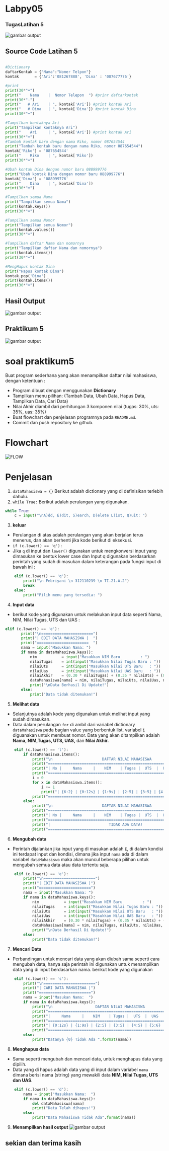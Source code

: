 # Labpy05

### TugasLatihan 5 

![gambar output](screenshot/soallatihan5.PNG)

## Source Code Latihan 5
```python

#Dictionary
daftarKontak = {"Nama":"Nomer Telpon"}
kontak       = {'Ari':'081267888', 'Dina' : '087677776'}

#print
print(30*"═")
print("    Nama    |  Nomor Telepon  ") #prinr daftarkontak
print(30*"-")
print("   # Ari    | ", kontak['Ari']) #print kontak Ari
print("   # Dina   | ", kontak['Dina']) #print kontak Dina
print(30*"═")

#Tampilkan kontaknya Ari
print("Tampilkan kontaknya Ari")
print("    Ari     | ", kontak['Ari']) #print kontak Ari
print(30*"═")
#Tambah kontak baru dengan nama Riko, nomor 087654544
print("Tambah kontak baru dengan nama Riko, nomor 087654544")
kontak['Riko'] = '087654544'
print("    Riko    | ", kontak['Riko'])
print(30*"═")

#Ubah kontak Dina dengan nomor baru 088999776
print("Ubah kontak Dina dengan nomor baru 088999776")
kontak['Dina'] = '088999776'
print("    Dina    | ", kontak['Dina'])
print(30*"═")

#Tampilkan semua Nama
print("Tampilkan semua Nama")
print(kontak.keys())
print(30*"═")

#Tampilkan semua Nomor
print("Tampilkan semua Nomor")
print(kontak.values())
print(30*"═")

#Tampilkan daftar Nama dan nomornya
print("Tampilkan daftar Nama dan nomornya")
print(kontak.items())
print(30*"═")

#MengHapus kontak Dina
print("Hapus kontak Dina")
kontak.pop('Dina')
print(kontak.items())
print(30*"═")

```

## Hasil Output

![gambar output](screenshot/SS1.png)

## Praktikum 5

![gambar output](screenshot/soalpraktikum5.png)

# soal praktikum5
Buat program sederhana yang akan menampilkan daftar nilai mahasiswa, dengan ketentuan : 
* Program dibuat dengan menggunakan **Dictionary**
* Tampilkan menu pilihan: (Tambah Data, Ubah Data, Hapus Data, Tampilkan Data, Cari Data)
* Nilai Akhir diambil dari perhitungan 3 komponen nilai (tugas: 30%, uts: 35%, uas: 35%)
* Buat flowchart dan penjelasan programnya pada ``README.md``.
* Commit dan push repository ke github.

# Flowchart

  ![FLOW](screenshot/SS4.png)

# Penjelasan
1. ``dataMahasiswa = {}`` Berikut adalah dictionary yang di definisikan terlebih dahulu.
2. ``while True:`` Berikut adalah perulangan yang digunakan.
```python
while True:
    c = input("\nA)dd, E)dit, S)earch, D)elete L)ist, Q)uit: ")
```
3. **keluar**
* Perulangan di atas adalah perulangan yang akan berjalan terus menerus, dan akan berhenti jika kode berikut di eksekusi.
* ``if (c.lower() == 'q'):`` 
* Jika ``q`` di input dan ``lower()`` digunakan untuk mengkonversi input yang dimasukan ke bentuk lower case dan Input q digunakan berdasarkan perintah yang sudah di masukan dalam keterangan pada fungsi input di bawah ini :
```python
    elif (c.lower() == 'q'):
        print("\n Febriyani \n 312110239 \n TI.21.A.2")
        break
    else:
        print("Pilih menu yang tersedia: ") 
```

 4. **Input data**

* berikut kode yang digunakan untuk melakukan input data seperti Nama, NIM, Nilai Tugas, UTS dan UAS :

 ```python
 elif (c.lower() == 'e'):
        print("\n=======================")
        print("| EDIT DATA MAHASISWA |  ")
        print("=======================  ")
        nama = input("Masukkan Nama: ")
        if nama in dataMahasiswa.keys():
            nim           = input("Masukkan NIM Baru         : ")
            nilaiTugas    = int(input("Masukkan Nilai Tugas Baru : "))
            nilaiUts      = int(input("Masukkan Nilai UTS Baru   : "))
            nilaiUas      = int(input("Masukkan Nilai UAS Baru   : "))
            nilaiAkhir    = (0.30 * nilaiTugas) + (0.35 * nilaiUts) + (0.35 * nilaiUas)
            dataMahasiswa[nama] = nim, nilaiTugas, nilaiUts, nilaiUas, nilaiAkhir
            print("\nData Berhasil Di Update!")
        else:
            print("Data tidak ditemukan!")
```
 
5. **Melihat data**

* Selanjutnya adalah kode yang digunakan untuk melihat input yang sudah dimasukan.
 * Data dalam perulangan ``for`` di ambil dari variabel dictionary ``dataMahasiswa`` pada bagian value yang berbentuk list. variabel ``i`` diguanakan untuk membuat nomor. Data yang akan ditampilkan adalah **Nama, NIM,Tugas, UTS, UAS,** dan **Nilai Akhir.**
```python
    elif (c.lower() == 'l'):
        if dataMahasiswa.items():
            print("\n                      DAFTAR NILAI MAHASISWA                    ")
            print("==================================================================")
            print("| No |     Nama     |    NIM    | Tugas |  UTS  |  UAS  |  Akhir |")
            print("==================================================================")
            i = 0
            for x in dataMahasiswa.items():
                i += 1
                print("| {6:2} | {0:12s} | {1:9s} | {2:5} | {3:5} | {4:5} | {5:6} |".format(x[0], x[1][0], x[1][1], x[1][2], x[1][3], x[1][4], i))
            print("==================================================================")
        else:
            print("\n                      DAFTAR NILAI MAHASISWA                    ")
            print("==================================================================")
            print("| No |     Nama     |    NIM    | Tugas |  UTS  |  UAS  |  Akhir |")
            print("==================================================================")
            print("|                          TIDAK ADA DATA!                       |")
            print("==================================================================")
```

6. **Mengubah data**

* Perintah dijalankan jika input yang di masukan adalah ``E``, di dalam kondisi ini terdapat input dan kondisi, dimana jika input ``nama`` ada di dalam variabel ``dataMahasiswa`` maka akan muncul beberapa pilihan untuk mengubah semua data atau data tertentu saja.
```python
    elif (c.lower() == 'e'):
        print("\n=======================")
        print("| EDIT DATA MAHASISWA |")
        print("=======================")
        nama = input("Masukkan Nama: ")
        if nama in dataMahasiswa.keys():
            nim           = input("Masukkan NIM Baru         : ")
            nilaiTugas    = int(input("Masukkan Nilai Tugas Baru : "))
            nilaiUts      = int(input("Masukkan Nilai UTS Baru   : "))
            nilaiUas      = int(input("Masukkan Nilai UAS Baru   : "))
            nilaiAkhir    = (0.30 * nilaiTugas) + (0.35 * nilaiUts) + (0.35 * nilaiUas)
            dataMahasiswa[nama] = nim, nilaiTugas, nilaiUts, nilaiUas, nilaiAkhir
            print("\nData Berhasil Di Update!")
        else:
            print("Data tidak ditemukan!")
```
7. **Mencari Data**

* Perbandingan untuk mencari data yang akan diubah sama seperti cara mengubah data, hanya saja perintah ini digunakan untuk menampilkan data yang di input berdasarkan nama. berikut kode yang digunakan
```python
    elif (c.lower() == 's'):
        print("\n=======================")
        print("| CARI DATA MAHASISWA |")
        print("=======================")
        nama = input("Masukan Nama:  ")
        if nama in dataMahasiswa.keys():
            print("\n                   DAFTAR NILAI MAHASISWA                   ")
            print("==============================================================")
            print("|     Nama     |    NIM    | Tugas |  UTS  |  UAS  |  Akhir |")
            print("==============================================================")
            print("| {0:12s} | {1:9s} | {2:5} | {3:5} | {4:5} | {5:6} |".format(nama, nim, nilaiTugas, nilaiUts, nilaiUas, nilaiAkhir))
            print("==============================================================")
        else:
            print("Datanya {0} Tidak Ada ".format(nama))
```

8. **Menghapus data**

* Sama seperti mengubah dan mencari data, untuk menghapus data yang dipilih.
* Data yang di hapus adalah data yang di input dalam variabel ``nama`` dimana berisi nama (string) yang mewakili data **NIM, Nilai Tugas, UTS dan UAS**.
```python
    elif (c.lower() == 'd'):
        nama = input("Masukkan Nama:  ")
        if nama in dataMahasiswa.keys():
            del dataMahasiswa[nama]
            print("Data Telah dihapus!")
        else:
            print("Data Mahasiswa Tidak Ada".format(nama))
```
9. **Menampilkan hasil output**
![gambar output](screenshot/SS3.png)
## sekian dan terima kasih
                                                 
                                               

  
  
